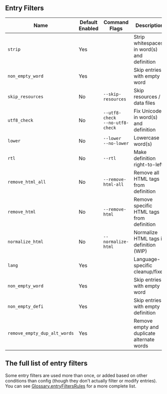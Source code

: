 ## Entry Filters

| Name                         | Default Enabled | Command Flags                        | Description                                 |
| ---------------------------- | --------------- | ------------------------------------ | ------------------------------------------- |
| `strip`                      | Yes             |                                      | Strip whitespaces in word(s) and definition |
| `non_empty_word`             | Yes             |                                      | Skip entries with empty word                |
| `skip_resources`             | No              | `--skip-resources`                   | Skip resources / data files                 |
| `utf8_check`                 | No              | `--utf8-check`<br/>`--no-utf8-check` | Fix Unicode in word(s) and definition       |
| `lower`                      | No              | `--lower`<br/>`--no-lower`           | Lowercase word(s)                           |
| `rtl`                        | No              | `--rtl`                              | Make definition right-to-left               |
| `remove_html_all`            | No              | `--remove-html-all`                  | Remove all HTML tags from definition        |
| `remove_html`                | No              | `--remove-html`                      | Remove specific HTML tags from definition   |
| `normalize_html`             | No              | `--normalize-html`                   | Normalize HTML tags in definition (WIP)     |
| `lang`                       | Yes             |                                      | Language-specific cleanup/fixes             |
| `non_empty_word`             | Yes             |                                      | Skip entries with empty word                |
| `non_empty_defi`             | Yes             |                                      | Skip entries with empty definition          |
| `remove_empty_dup_alt_words` | Yes             |                                      | Remove empty and duplicate alternate words  |

## The full list of entry filters

Some entry filters are used more than once, or added based on other conditions than config (though they don't actually filter or modify entries).
You can see [Glossary.entryFiltersRules](https://github.com/ilius/pyglossary/blob/master/pyglossary/glossary.py#L84) for a more complete list.
